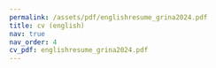 ```yaml
---
permalink: /assets/pdf/englishresume_grina2024.pdf
title: cv (english)
nav: true
nav_order: 4
cv_pdf: englishresume_grina2024.pdf
---
```

